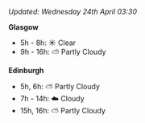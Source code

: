 *Updated: Wednesday 24th April 03:30*

**Glasgow**

* 5h - 8h: :sunny: Clear
* 9h - 16h: :partly_sunny: Partly Cloudy

**Edinburgh**

* 5h, 6h: :partly_sunny: Partly Cloudy
* 7h - 14h: :cloud: Cloudy
* 15h, 16h: :partly_sunny: Partly Cloudy
